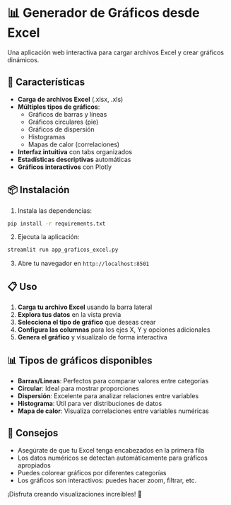 # 📊 Generador de Gráficos desde Excel

Una aplicación web interactiva para cargar archivos Excel y crear gráficos dinámicos.

## 🚀 Características

- **Carga de archivos Excel** (.xlsx, .xls)
- **Múltiples tipos de gráficos**:
  - Gráficos de barras y líneas
  - Gráficos circulares (pie)
  - Gráficos de dispersión
  - Histogramas
  - Mapas de calor (correlaciones)
- **Interfaz intuitiva** con tabs organizados
- **Estadísticas descriptivas** automáticas
- **Gráficos interactivos** con Plotly

## 📦 Instalación

1. Instala las dependencias:
```bash
pip install -r requirements.txt
```

2. Ejecuta la aplicación:
```bash
streamlit run app_graficos_excel.py
```

3. Abre tu navegador en `http://localhost:8501`

## 📋 Uso

1. **Carga tu archivo Excel** usando la barra lateral
2. **Explora tus datos** en la vista previa
3. **Selecciona el tipo de gráfico** que deseas crear
4. **Configura las columnas** para los ejes X, Y y opciones adicionales
5. **Genera el gráfico** y visualízalo de forma interactiva

## 📊 Tipos de gráficos disponibles

- **Barras/Líneas**: Perfectos para comparar valores entre categorías
- **Circular**: Ideal para mostrar proporciones
- **Dispersión**: Excelente para analizar relaciones entre variables
- **Histograma**: Útil para ver distribuciones de datos
- **Mapa de calor**: Visualiza correlaciones entre variables numéricas

## 🎯 Consejos

- Asegúrate de que tu Excel tenga encabezados en la primera fila
- Los datos numéricos se detectan automáticamente para gráficos apropiados
- Puedes colorear gráficos por diferentes categorías
- Los gráficos son interactivos: puedes hacer zoom, filtrar, etc.

¡Disfruta creando visualizaciones increíbles! 🎨
